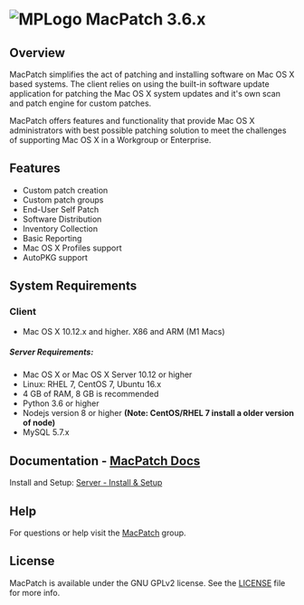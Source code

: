 # ![MPLogo](./images/MPLogo_3_64x64.png) MacPatch 3.6.x

## Overview
MacPatch simplifies the act of patching and installing software on Mac OS X based systems. The client relies on using the built-in software update application for patching the Mac OS X system updates and it's own scan and patch engine for custom patches. 

MacPatch offers features and functionality that provide Mac OS X administrators with best possible patching solution to meet the challenges of supporting Mac OS X in a Workgroup or Enterprise.

## Features

* Custom patch creation
* Custom patch groups
* End-User Self Patch
* Software Distribution
* Inventory Collection
* Basic Reporting
* Mac OS X Profiles support
* AutoPKG support

## System Requirements

### Client 
* Mac OS X 10.12.x and higher. X86 and ARM (M1 Macs)

##### Server Requirements:
* Mac OS X or Mac OS X Server 10.12 or higher 
* Linux: RHEL 7, CentOS 7, Ubuntu 16.x
* 4 GB of RAM, 8 GB is recommended
* Python 3.6 or higher
* Nodejs version 8 or higher **(Note: CentOS/RHEL 7 install a older version of node)**
* MySQL 5.7.x 

## Documentation - [MacPatch Docs](https://macpatch-docs.llnl.gov)

Install and Setup: [Server - Install & Setup](https://macpatch-docs.llnl.gov/server_install.html)

## Help
For questions or help visit the [MacPatch](https://groups.google.com/d/forum/macpatch) group.

## License

MacPatch is available under the GNU GPLv2 license. See the [LICENSE](LICENSE "License") file for more info.
